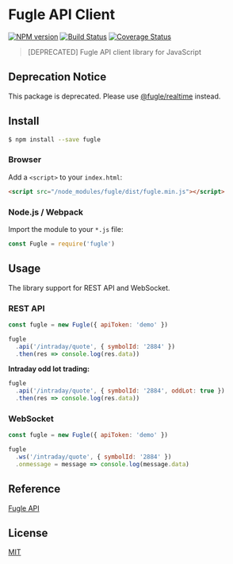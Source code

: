 # Fugle API Client

[![NPM version][npm-image]][npm-url]
[![Build Status][travis-image]][travis-url]
[![Coverage Status][codecov-image]][codecov-url]

> [DEPRECATED] Fugle API client library for JavaScript

## Deprecation Notice

This package is deprecated. Please use [@fugle/realtime](https://www.npmjs.com/package/@fugle/realtime) instead.

## Install

```sh
$ npm install --save fugle
```

### Browser

Add a `<script>` to your `index.html`:

```html
<script src="/node_modules/fugle/dist/fugle.min.js"></script>
```

### Node.js / Webpack

Import the module to your `*.js` file:

```js
const Fugle = require('fugle')
```

## Usage

The library support for REST API and WebSocket.

### REST API

```js
const fugle = new Fugle({ apiToken: 'demo' })

fugle
  .api('/intraday/quote', { symbolId: '2884' })
  .then(res => console.log(res.data))
```

**Intraday odd lot trading:**

```js
fugle
  .api('/intraday/quote', { symbolId: '2884', oddLot: true })
  .then(res => console.log(res.data))
```

### WebSocket

```js
const fugle = new Fugle({ apiToken: 'demo' })

fugle
  .ws('/intraday/quote', { symbolId: '2884' })
  .onmessage = message => console.log(message.data)
```

## Reference

[Fugle API](https://developer.fugle.tw)

## License

[MIT](LICENSE)

[npm-image]: https://img.shields.io/npm/v/fugle.svg
[npm-url]: https://npmjs.org/package/fugle
[travis-image]: https://img.shields.io/travis/fortuna-intelligence/fugle-api-client.svg
[travis-url]: https://travis-ci.org/fortuna-intelligence/fugle-api-client
[codecov-image]: https://img.shields.io/codecov/c/github/fortuna-intelligence/fugle-api-client.svg
[codecov-url]: https://codecov.io/gh/fortuna-intelligence/fugle-api-client
